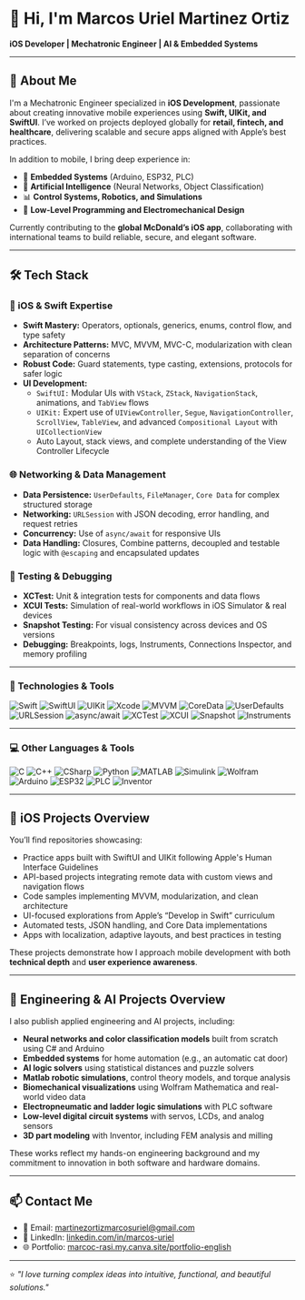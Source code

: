 # 👋 Hi, I'm Marcos Uriel Martinez Ortiz

**iOS Developer | Mechatronic Engineer | AI & Embedded Systems**

---

## 🚀 About Me

I'm a Mechatronic Engineer specialized in **iOS Development**, passionate about creating innovative mobile experiences using **Swift, UIKit, and SwiftUI**. I’ve worked on projects deployed globally for **retail, fintech, and healthcare**, delivering scalable and secure apps aligned with Apple’s best practices.

In addition to mobile, I bring deep experience in:
- 🤖 **Embedded Systems** (Arduino, ESP32, PLC)
- 🧠 **Artificial Intelligence** (Neural Networks, Object Classification)
- 📊 **Control Systems, Robotics, and Simulations**
- 🔧 **Low-Level Programming and Electromechanical Design**

Currently contributing to the **global McDonald’s iOS app**, collaborating with international teams to build reliable, secure, and elegant software.

---

## 🛠️ Tech Stack

### 📱 iOS & Swift Expertise

- **Swift Mastery:** Operators, optionals, generics, enums, control flow, and type safety  
- **Architecture Patterns:** MVC, MVVM, MVC-C, modularization with clean separation of concerns  
- **Robust Code:** Guard statements, type casting, extensions, protocols for safer logic  
- **UI Development:**
  - `SwiftUI:` Modular UIs with `VStack`, `ZStack`, `NavigationStack`, animations, and `TabView` flows  
  - `UIKit:` Expert use of `UIViewController`, `Segue`, `NavigationController`, `ScrollView`, `TableView`, and advanced `Compositional Layout` with `UICollectionView`  
  - Auto Layout, stack views, and complete understanding of the View Controller Lifecycle

### 🌐 Networking & Data Management

- **Data Persistence:** `UserDefaults`, `FileManager`, `Core Data` for complex structured storage  
- **Networking:** `URLSession` with JSON decoding, error handling, and request retries  
- **Concurrency:** Use of `async/await` for responsive UIs  
- **Data Handling:** Closures, Combine patterns, decoupled and testable logic with `@escaping` and encapsulated updates

### 🧪 Testing & Debugging

- **XCTest:** Unit & integration tests for components and data flows  
- **XCUI Tests:** Simulation of real-world workflows in iOS Simulator & real devices  
- **Snapshot Testing:** For visual consistency across devices and OS versions  
- **Debugging:** Breakpoints, logs, Instruments, Connections Inspector, and memory profiling

---

### 🧰 Technologies & Tools

![Swift](https://img.shields.io/badge/Swift-FA7343?logo=swift&logoColor=white)
![SwiftUI](https://img.shields.io/badge/SwiftUI-0A84FF?logo=swift&logoColor=white)
![UIKit](https://img.shields.io/badge/UIKit-000000?logo=apple&logoColor=white)
![Xcode](https://img.shields.io/badge/Xcode-1C1E22?logo=xcode&logoColor=blue)
![MVVM](https://img.shields.io/badge/MVVM-Architecture-informational)
![CoreData](https://img.shields.io/badge/Core%20Data-Persistence-informational)
![UserDefaults](https://img.shields.io/badge/UserDefaults-Storage-informational)
![URLSession](https://img.shields.io/badge/URLSession-Networking-informational)
![async/await](https://img.shields.io/badge/Concurrency-async%2Fawait-informational)
![XCTest](https://img.shields.io/badge/XCTest-Unit%20Tests-informational)
![XCUI](https://img.shields.io/badge/XCUI%20Tests-UI%20Automation-informational)
![Snapshot](https://img.shields.io/badge/Snapshot-Visual%20Regression-informational)
![Instruments](https://img.shields.io/badge/Instruments-Performance%20Tools-informational)

---

### 💻 Other Languages & Tools

![C](https://img.shields.io/badge/C-Embedded%20Logic-blue)
![C++](https://img.shields.io/badge/C%2B%2B-Data%20Structures-blue)
![CSharp](https://img.shields.io/badge/C%23-.NET-purple)
![Python](https://img.shields.io/badge/Python-Data%20Analysis-yellow)
![MATLAB](https://img.shields.io/badge/MATLAB-Robotics-brightgreen)
![Simulink](https://img.shields.io/badge/Simulink-Control%20Design-green)
![Wolfram](https://img.shields.io/badge/Wolfram%20Mathematica-Biomechanics-red)
![Arduino](https://img.shields.io/badge/Arduino-IoT-lightblue)
![ESP32](https://img.shields.io/badge/ESP32-Microcontroller-orange)
![PLC](https://img.shields.io/badge/PLC-Ladder%20Logic-lightgrey)
![Inventor](https://img.shields.io/badge/Inventor-3D%20Modeling-blueviolet)

---

## 📱 iOS Projects Overview

You’ll find repositories showcasing:

- Practice apps built with SwiftUI and UIKit following Apple's Human Interface Guidelines
- API-based projects integrating remote data with custom views and navigation flows
- Code samples implementing MVVM, modularization, and clean architecture
- UI-focused explorations from Apple’s “Develop in Swift” curriculum
- Automated tests, JSON handling, and Core Data implementations
- Apps with localization, adaptive layouts, and best practices in testing

These projects demonstrate how I approach mobile development with both **technical depth** and **user experience awareness**.

---

## 🧠 Engineering & AI Projects Overview

I also publish applied engineering and AI projects, including:

- **Neural networks and color classification models** built from scratch using C# and Arduino
- **Embedded systems** for home automation (e.g., an automatic cat door)
- **AI logic solvers** using statistical distances and puzzle solvers
- **Matlab robotic simulations**, control theory models, and torque analysis
- **Biomechanical visualizations** using Wolfram Mathematica and real-world video data
- **Electropneumatic and ladder logic simulations** with PLC software
- **Low-level digital circuit systems** with servos, LCDs, and analog sensors
- **3D part modeling** with Inventor, including FEM analysis and milling

These works reflect my hands-on engineering background and my commitment to innovation in both software and hardware domains.

---

## 📫 Contact Me

- 📧 Email: martinezortizmarcosuriel@gmail.com  
- 🔗 LinkedIn: [linkedin.com/in/marcos-uriel](https://linkedin.com/in/marcos-uriel)  
- 🌐 Portfolio: [marcoc-rasi.my.canva.site/portfolio-english](https://marcoc-rasi.my.canva.site/portfolio-english)

---

⭐ *"I love turning complex ideas into intuitive, functional, and beautiful solutions."*
